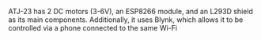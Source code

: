 ATJ-23 has 2 DC motors (3-6V), an ESP8266 module, and an L293D shield as its main components. Additionally, it uses Blynk, which allows it to be controlled via a phone connected to the same Wi-Fi
